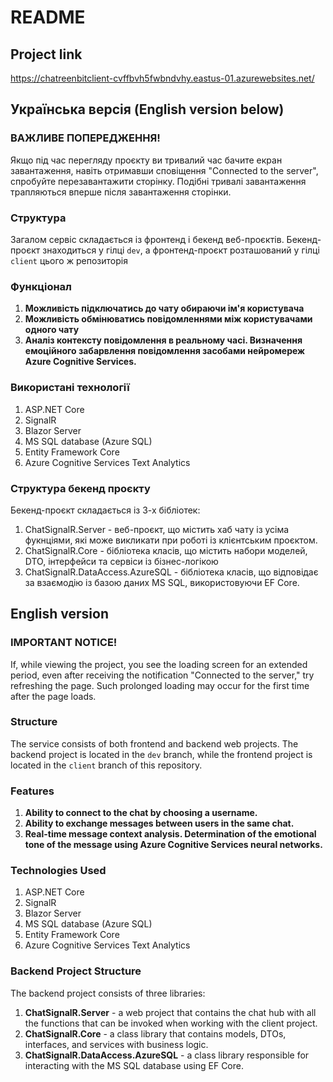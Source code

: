 # README 
## Project link
https://chatreenbitclient-cvffbvh5fwbndvhy.eastus-01.azurewebsites.net/
## Українська версія (English version below)
### ВАЖЛИВЕ ПОПЕРЕДЖЕННЯ! 
Якщо під час перегляду проєкту ви тривалий час бачите екран завантаження, навіть отримавши сповіщення "Connected to the server", спробуйте перезавантажити сторінку. Подібні тривалі завантаження трапляються вперше після завантаження сторінки.
### Структура
Загалом сервіс складається із фронтенд і бекенд веб-проєктів. Бекенд-проєкт знаходиться у гілці `dev`, а фронтенд-проєкт розташований у гілці `client` цього ж репозиторія
### Функціонал
1. **Можливість підключатись до чату обираючи ім'я користувача**
2. **Можливість обмінюватись повідомленнями між користувачами одного чату**
3. **Аналіз контексту повідомлення в реальному часі. Визначення емоційного забарвлення повідомлення засобами нейромереж Azure Cognitive Services.**
### Використані технології
1. ASP.NET Core
2. SignalR
3. Blazor Server
4. MS SQL database (Azure SQL)
5. Entity Framework Core 
6. Azure Cognitive Services Text Analytics
### Структура бекенд проєкту
Бекенд-проєкт складається із 3-х бібліотек:
1. ChatSignalR.Server - веб-проєкт, що містить хаб чату із усіма фукнціями, які може викликати при роботі із клієнтським проєктом.
2. ChatSignalR.Core - бібліотека класів, що містить набори моделей, DTO, інтерфейси та сервіси із бізнес-логікою
3. ChatSignalR.DataAccess.AzureSQL - бібліотека класів, що відповідає за взаємодію із базою даних MS SQL, використовуючи EF Core.
## English version
### IMPORTANT NOTICE! 
If, while viewing the project, you see the loading screen for an extended period, even after receiving the notification "Connected to the server," try refreshing the page. Such prolonged loading may occur for the first time after the page loads.
### Structure
The service consists of both frontend and backend web projects. The backend project is located in the `dev` branch, while the frontend project is located in the `client` branch of this repository.
### Features
1. **Ability to connect to the chat by choosing a username.**
2. **Ability to exchange messages between users in the same chat.**
3. **Real-time message context analysis. Determination of the emotional tone of the message using Azure Cognitive Services neural networks.**
### Technologies Used
1. ASP.NET Core
2. SignalR
3. Blazor Server
4. MS SQL database (Azure SQL)
5. Entity Framework Core 
6. Azure Cognitive Services Text Analytics
### Backend Project Structure
The backend project consists of three libraries:
1. **ChatSignalR.Server** - a web project that contains the chat hub with all the functions that can be invoked when working with the client project.
2. **ChatSignalR.Core** - a class library that contains models, DTOs, interfaces, and services with business logic.
3. **ChatSignalR.DataAccess.AzureSQL** - a class library responsible for interacting with the MS SQL database using EF Core.
